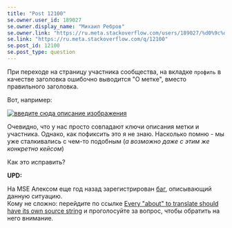 ```yaml
---
title: "Post 12100"
se.owner.user_id: 189027
se.owner.display_name: "Михаил Ребров"
se.owner.link: "https://ru.meta.stackoverflow.com/users/189027/%d0%9c%d0%b8%d1%85%d0%b0%d0%b8%d0%bb-%d0%a0%d0%b5%d0%b1%d1%80%d0%be%d0%b2"
se.link: "https://ru.meta.stackoverflow.com/q/12100"
se.post_id: 12100
se.post_type: question
---
```

<p>При переходе на страницу участника сообщества, на вкладке <code>профиль</code> в качестве заголовка ошибочно выводится &quot;О метке&quot;, вместо правильного заголовка.</p>
<p>Вот, например:</p>
<p><a href="https://i.stack.imgur.com/50NlV.png" rel="nofollow noreferrer"><img src="https://i.stack.imgur.com/50NlV.png" alt="введите сюда описание изображения" /></a></p>
<p>Очевидно, что у нас просто совпадают ключи описания метки и участника. Однако, как пофиксить это я не знаю. Насколько помню - мы уже сталкивались с чем-то подобным (<em>а возможно даже с этим же конкретно кейсом</em>)</p>
<p>Как это исправить?</p>
<p><strong>UPD:</strong></p>
<p>На MSE Алексом еще год назад зарегистрирован <a href="https://meta.stackexchange.com/questions/369294/every-about-to-translate-should-have-its-own-source-string">баг</a>, описывающий данную ситуацию.<br/>
Кому не сложно: перейдите по ссылке <a href="https://meta.stackexchange.com/questions/369294/every-about-to-translate-should-have-its-own-source-string">Every &quot;about&quot; to translate should have its own source string</a> и проголосуйте за вопрос, чтобы обратить на него внимание.</p>

